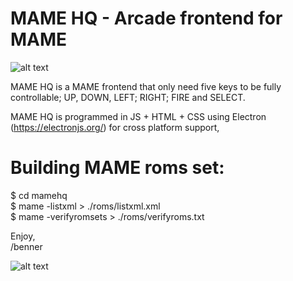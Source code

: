 # MAME HQ - Arcade frontend for MAME

![alt text](https://raw.github.com/bennerhq/mamehq/master/image/screenshots/screenshot-main.png)

MAME HQ is a MAME frontend that only need five keys to be fully controllable; UP, DOWN, LEFT; RIGHT; FIRE and SELECT.

MAME HQ is programmed in JS + HTML + CSS using Electron (https://electronjs.org/) for cross platform support,

# Building MAME roms set:

$ cd mamehq  
$ mame -listxml > ./roms/listxml.xml  
$ mame -verifyromsets > ./roms/verifyroms.txt  


Enjoy,  
/benner


![alt text](https://www.mamedev.org/_include/img/logo-mame.png)
